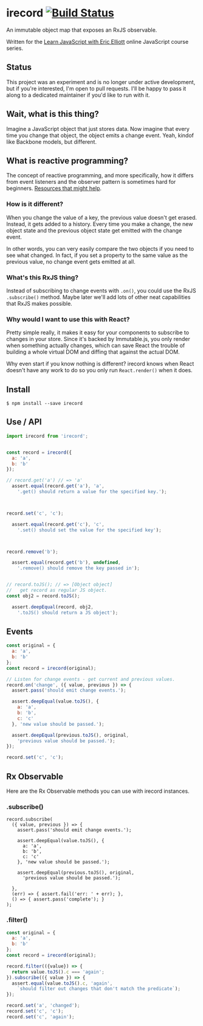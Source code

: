 # irecord [![Build Status](https://travis-ci.org/ericelliott/irecord.svg?branch=master)](https://travis-ci.org/ericelliott/irecord)

An immutable object map that exposes an RxJS observable.


Written for the [Learn JavaScript with Eric Elliott](https://ericelliottjs.com/) online JavaScript course series.


## Status

This project was an experiment and is no longer under active development, but if you're interested, I'm open to pull requests. I'll be happy to pass it along to a dedicated maintainer if you'd like to run with it.


## Wait, what is this thing?

Imagine a JavaScript object that just stores data. Now imagine that every time you change that object, the object emits a change event. Yeah, kindof like Backbone models, but different.


## What is reactive programming?

The concept of reactive programming, and more specifically, how it differs from event listeners and the observer pattern is sometimes hard for beginners. [Resources that might help](./reactive-programming.md).

### How is it different?

When you change the value of a key, the previous value doesn't get erased. Instead, it gets added to a history. Every time you make a change, the new object state and the previous object state get emitted with the change event.

In other words, you can very easily compare the two objects if you need to see what changed. In fact, if you set a property to the same value as the previous value, no change event gets emitted at all.


### What's this RxJS thing?

Instead of subscribing to change events with `.on()`, you could use the RxJS `.subscribe()` method. Maybe later we'll add lots of other neat capabilities that RxJS makes possible.


### Why would I want to use this with React?

Pretty simple really, it makes it easy for your components to subscribe to changes in your store. Since it's backed by Immutable.js, you only render when something actually changes, which can save React the trouble of building a whole virtual DOM and diffing that against the actual DOM.

Why even start if you know nothing is different? irecord knows when React doesn't have any work to do so you only run `React.render()` when it does.


## Install

```
$ npm install --save irecord
```


## Use / API

```js
import irecord from 'irecord';


const record = irecord({
  a: 'a',
  b: 'b'
});

// record.get('a') // => 'a'
  assert.equal(record.get('a'), 'a',
    '.get() should return a value for the specified key.');



record.set('c', 'c');

  assert.equal(record.get('c'), 'c',
    '.set() should set the value for the specified key');



record.remove('b');

  assert.equal(record.get('b'), undefined,
    '.remove() should remove the key passed in');


// record.toJS(); // => [Object object]
//   get record as regular JS object.
const obj2 = record.toJS();

  assert.deepEqual(record, obj2,
    '.toJS() should return a JS object');
```


## Events

```js
const original = {
  a: 'a',
  b: 'b'
};
const record = irecord(original);

// Listen for change events - get current and previous values.
record.on('change', ({ value, previous }) => {
  assert.pass('should emit change events.');

  assert.deepEqual(value.toJS(), {
    a: 'a',
    b: 'b',
    c: 'c'
  }, 'new value should be passed.');

  assert.deepEqual(previous.toJS(), original,
    'previous value should be passed.');
});

record.set('c', 'c');
```


## Rx Observable

Here are the Rx Observable methods you can use with irecord instances.

### .subscribe()

```
record.subscribe(
  ({ value, previous }) => {
    assert.pass('should emit change events.');

    assert.deepEqual(value.toJS(), {
      a: 'a',
      b: 'b',
      c: 'c'
    }, 'new value should be passed.');

    assert.deepEqual(previous.toJS(), original,
      'previous value should be passed.');

  },
  (err) => { assert.fail('err: ' + err); },
  () => { assert.pass('complete'); }
);
```


### .filter()

```js
const original = {
  a: 'a',
  b: 'b'
};
const record = irecord(original);

record.filter(({value}) => {
  return value.toJS().c === 'again';
}).subscribe(({ value }) => {
  assert.equal(value.toJS().c, 'again',
    `should filter out changes that don't match the predicate`);
});

record.set('a', 'changed');
record.set('c', 'c');
record.set('c', 'again');
```
